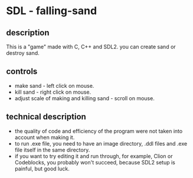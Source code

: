 # SDL - falling-sand

## description
This is a "game" made with C, C++ and SDL2. you can create sand or destroy sand.

## controls
- make sand - left click on mouse.
- kill sand - right click on mouse.
- adjust scale of making and killing sand - scroll on mouse.

## technical description
- the quality of code and efficiency of the program were not taken into account when making it.
- to run .exe file, you need to have an image directory, .ddl files and .exe file itself in the same directory.
- if you want to try editing it and run through, for example, Clion or Codeblocks, you probably won't succeed, because SDL2 setup is painful, but good luck.
